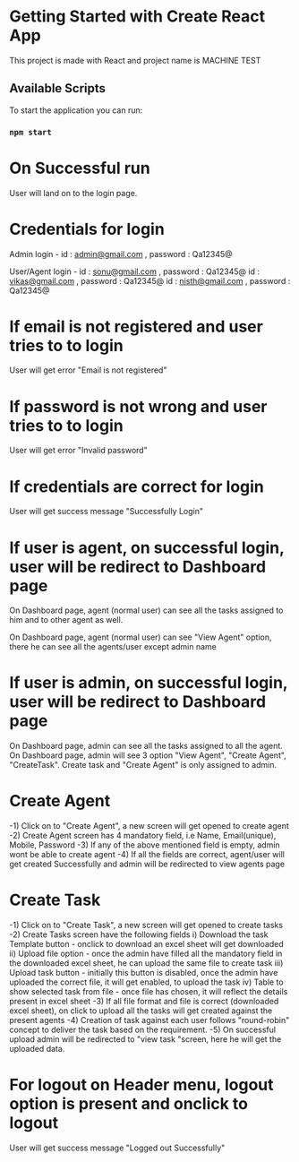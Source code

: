 # Getting Started with Create React App

This project is made with React and project name is MACHINE TEST

## Available Scripts

 To start the application you can run:

### `npm start`

# On Successful run

User will land on to the login page.

# Credentials for login

Admin login - id : admin@gmail.com , password : Qa12345@

User/Agent login - 
id : sonu@gmail.com , password : Qa12345@
id : vikas@gmail.com , password : Qa12345@
id : nisth@gmail.com , password : Qa12345@

# If email is not registered and user tries to to login

User will get error "Email is not registered"

# If password is not wrong and user tries to to login

User will get error "Invalid password"

# If credentials are correct for login

User will get success message "Successfully Login"

# If user is agent, on successful login, user will be redirect to Dashboard page

On Dashboard page, agent (normal user) can see all the tasks assigned to him and to other agent as well.

On Dashboard page, agent (normal user) can see "View Agent" option, there he can see all the agents/user except admin name

# If user is admin, on successful login, user will be redirect to Dashboard page

On Dashboard page, admin can see all the tasks assigned to all the agent.
On Dashboard page, admin will see 3 option  "View Agent", "Create Agent",  "CreateTask".
Create task and "Create Agent" is only assigned to admin.
# Create Agent
-1) Click on to "Create Agent", a new screen will get opened to create agent
-2) Create Agent screen has 4 mandatory field, i.e Name, Email(unique), Mobile, Password
-3) If any of the above mentioned field is empty, admin wont be able to create agent
-4) If all the fields are correct, agent/user will get created Successfully and admin will be redirected to view agents page
# Create Task
-1) Click on to "Create Task", a new screen will get opened to create tasks
-2) Create Tasks screen have the following fields
    i) Download the task Template button - onclick to download an excel sheet will get downloaded
    ii) Upload file option - once the admin have filled all the mandatory field in the downloaded excel sheet, he can upload the same file to create task
    iii) Upload task button - initially this button is disabled, once the admin have uploaded the correct file, it will get enabled, to upload the task
    iv) Table to show selected task from file - once file has chosen, it will reflect the details present in excel sheet
-3) If all file format and file is correct (downloaded excel sheet), on click to upload all the tasks will get created against the present agents
-4) Creation of task against each user follows "round-robin" concept to deliver the task based on the requirement.
-5) On successful upload admin will be redirected to "view task "screen, here he will get the uploaded data.    

# For logout on Header menu, logout option is present and onclick to logout

User will get success message "Logged out Successfully"



